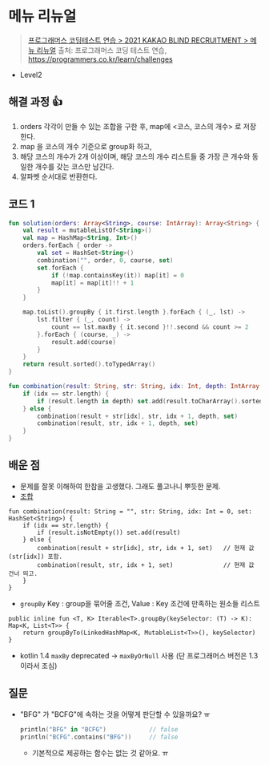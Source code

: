 # 메뉴 리뉴얼

> [프로그래머스 코딩테스트 연습 > 2021 KAKAO BLIND RECRUITMENT > 메뉴 리뉴얼](https://programmers.co.kr/learn/courses/30/lessons/72411)
> 출처: 프로그래머스 코딩 테스트 연습, https://programmers.co.kr/learn/challenges

- Level2

## 해결 과정 👍

1. orders 각각이 만들 수 있는 조합을 구한 후, map에 <코스, 코스의 개수> 로 저장한다.
2. map 을 코스의 개수 기준으로 group화 하고,
3. 해당 코스의 개수가 2개 이상이며, 해당 코스의 개수 리스트들 중 가장 큰 개수와 동일한 개수를 갖는 코스만 남긴다.
4. 알파벳 순서대로 반환한다.

## 코드 1

```kotlin
fun solution(orders: Array<String>, course: IntArray): Array<String> {
    val result = mutableListOf<String>()
    val map = HashMap<String, Int>()
    orders.forEach { order ->
        val set = HashSet<String>()
        combination("", order, 0, course, set)
        set.forEach {
            if (!map.containsKey(it)) map[it] = 0
            map[it] = map[it]!! + 1
        }
    }

    map.toList().groupBy { it.first.length }.forEach { (_, lst) ->
        lst.filter { (_, count) ->
            count == lst.maxBy { it.second }!!.second && count >= 2
        }.forEach { (course, _) ->
            result.add(course)
        }
    }
    return result.sorted().toTypedArray()
}

fun combination(result: String, str: String, idx: Int, depth: IntArray, set: HashSet<String>) {
    if (idx == str.length) {
        if (result.length in depth) set.add(result.toCharArray().sorted().joinToString(""))
    } else {
        combination(result + str[idx], str, idx + 1, depth, set)
        combination(result, str, idx + 1, depth, set)
    }
}
```

## 배운 점

- 문제를 잘못 이해하여 한참을 고생했다. 그래도 풀고나니 뿌듯한 문제.
- [조합](https://cinntiq.com/algorithm/combination/)

```
fun combination(result: String = "", str: String, idx: Int = 0, set: HashSet<String>) {
    if (idx == str.length) {
        if (result.isNotEmpty()) set.add(result)
    } else {
        combination(result + str[idx], str, idx + 1, set)   // 현재 값 (str[idx]) 포함.
        combination(result, str, idx + 1, set)              // 현재 값 건너 띄고.
    }
}
```

- `groupBy` Key : group을 묶어줄 조건, Value : Key 조건에 만족하는 원소들 리스트

```
public inline fun <T, K> Iterable<T>.groupBy(keySelector: (T) -> K): Map<K, List<T>> {
    return groupByTo(LinkedHashMap<K, MutableList<T>>(), keySelector)
}
```
- kotlin 1.4 `maxBy` deprecated -> `maxByOrNull` 사용 (단 프로그래머스 버전은 1.3이라서 조심)


## 질문

- "BFG" 가 "BCFG"에 속하는 것을 어떻게 판단할 수 있을까요? ㅠ
  ```kotlin
  println("BFG" in "BCFG")            // false
  println("BCFG".contains("BFG"))     // false
  ```
  - 기본적으로 제공하는 함수는 없는 것 같아요. ㅠ
